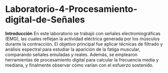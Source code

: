 # Laboratorio-4-Procesamiento-digital-de-Señales
**Introducción**
En este laboratorio se trabajó con señales electromiográficas (EMG), las cuales reflejan la actividad eléctrica generada por los músculos durante la contracción. El objetivo principal fue aplicar técnicas de filtrado y análisis espectral para estudiar la aparición de la fatiga muscular, comparando señales emuladas y reales. Además, se emplearon herramientas de procesamiento digital para calcular la frecuencia media y mediana, y finalmente observar cómo varían con el esfuerzo sostenido.
